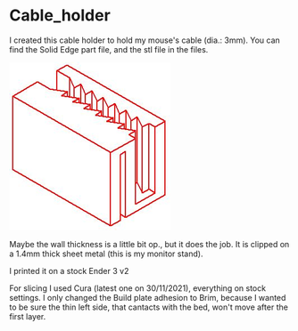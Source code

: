 # Cable_holder

I created this cable holder to hold my mouse's cable (dia.: 3mm). You can find the Solid Edge part file, and the stl file in the files.

![Cable holder](pic.JPG)

Maybe the wall thickness is a little bit op., but it does the job. It is clipped on a 1.4mm thick sheet metal (this is my monitor stand).

I printed it on a stock Ender 3 v2

For slicing I used Cura (latest one on 30/11/2021), everything on stock settings. I only changed the Build plate adhesion to Brim, because I wanted to be sure the thin left side, that cantacts with the bed, won't move after the first layer.
